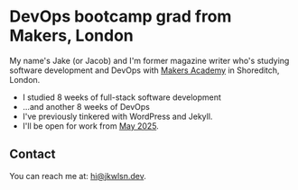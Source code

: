 # DevOps bootcamp grad from Makers, London

My name's Jake (or Jacob) and I'm former magazine writer who's studying software development and DevOps with [Makers Academy](https://github.com/makersacademy) in Shoreditch, London.

- I studied 8 weeks of full-stack software development
- ...and another 8 weeks of DevOps
- I've previously tinkered with WordPress and Jekyll.
- I'll be open for work from [May 2025](https://calendar.google.com/calendar/u/0/r/eventedit?text=Time+to+hire+Jacob+Wilson&dates=20250514T000000Z/20250515T000000Z&details=%3Ch2%3EJacob+Wilson+has+graduated+from+Makers+London%20%3C/h2%3E%3Cul%3E%3Cli%3EVirtual%20backgrounds!%3C/li%3E%20%3Cli%3ESilly%20stories!%3C/li%3E%3Cli%3ESnacks!%3C/li%3E%20%3C/ul%3E%3Cp%3EYou%20can%20message%20him%20%20%3Ca%20href=%22mailto:hello@jacobcharleswilson.com%3C/a%3E%3C/p%3E
).

## Contact

You can reach me at: [hi@jkwlsn.dev](mailto:hi@jkwlsn.dev).
